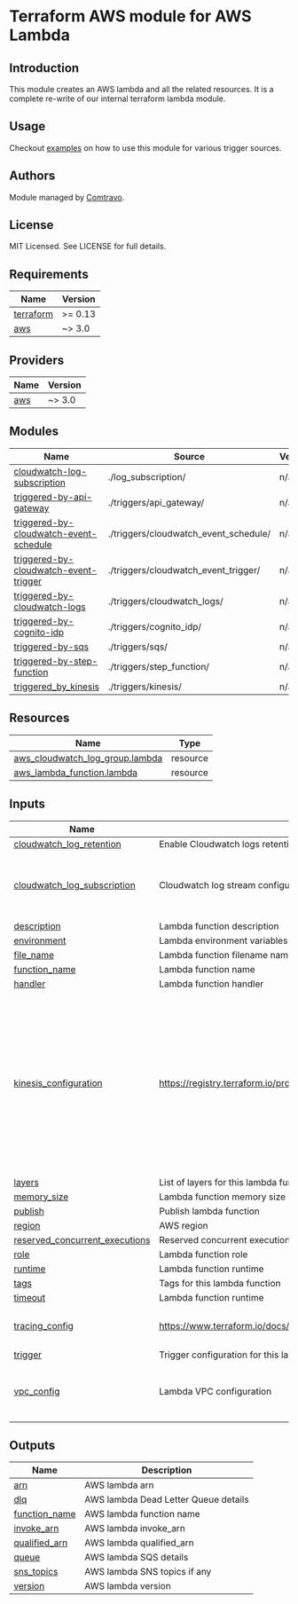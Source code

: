 # Terraform AWS module for AWS Lambda

## Introduction
This module creates an AWS lambda and all the related resources. It is a complete re-write of our internal terraform lambda module.

## Usage
Checkout [examples](./examples) on how to use this module for various trigger sources.
## Authors

Module managed by [Comtravo](https://github.com/comtravo).

## License

MIT Licensed. See LICENSE for full details.

## Requirements

| Name | Version |
|------|---------|
| <a name="requirement_terraform"></a> [terraform](#requirement\_terraform) | >= 0.13 |
| <a name="requirement_aws"></a> [aws](#requirement\_aws) | ~> 3.0 |

## Providers

| Name | Version |
|------|---------|
| <a name="provider_aws"></a> [aws](#provider\_aws) | ~> 3.0 |

## Modules

| Name | Source | Version |
|------|--------|---------|
| <a name="module_cloudwatch-log-subscription"></a> [cloudwatch-log-subscription](#module\_cloudwatch-log-subscription) | ./log_subscription/ | n/a |
| <a name="module_triggered-by-api-gateway"></a> [triggered-by-api-gateway](#module\_triggered-by-api-gateway) | ./triggers/api_gateway/ | n/a |
| <a name="module_triggered-by-cloudwatch-event-schedule"></a> [triggered-by-cloudwatch-event-schedule](#module\_triggered-by-cloudwatch-event-schedule) | ./triggers/cloudwatch_event_schedule/ | n/a |
| <a name="module_triggered-by-cloudwatch-event-trigger"></a> [triggered-by-cloudwatch-event-trigger](#module\_triggered-by-cloudwatch-event-trigger) | ./triggers/cloudwatch_event_trigger/ | n/a |
| <a name="module_triggered-by-cloudwatch-logs"></a> [triggered-by-cloudwatch-logs](#module\_triggered-by-cloudwatch-logs) | ./triggers/cloudwatch_logs/ | n/a |
| <a name="module_triggered-by-cognito-idp"></a> [triggered-by-cognito-idp](#module\_triggered-by-cognito-idp) | ./triggers/cognito_idp/ | n/a |
| <a name="module_triggered-by-sqs"></a> [triggered-by-sqs](#module\_triggered-by-sqs) | ./triggers/sqs/ | n/a |
| <a name="module_triggered-by-step-function"></a> [triggered-by-step-function](#module\_triggered-by-step-function) | ./triggers/step_function/ | n/a |
| <a name="module_triggered_by_kinesis"></a> [triggered\_by\_kinesis](#module\_triggered\_by\_kinesis) | ./triggers/kinesis/ | n/a |

## Resources

| Name | Type |
|------|------|
| [aws_cloudwatch_log_group.lambda](https://registry.terraform.io/providers/hashicorp/aws/latest/docs/resources/cloudwatch_log_group) | resource |
| [aws_lambda_function.lambda](https://registry.terraform.io/providers/hashicorp/aws/latest/docs/resources/lambda_function) | resource |

## Inputs

| Name | Description | Type | Default | Required |
|------|-------------|------|---------|:--------:|
| <a name="input_cloudwatch_log_retention"></a> [cloudwatch\_log\_retention](#input\_cloudwatch\_log\_retention) | Enable Cloudwatch logs retention | `number` | `90` | no |
| <a name="input_cloudwatch_log_subscription"></a> [cloudwatch\_log\_subscription](#input\_cloudwatch\_log\_subscription) | Cloudwatch log stream configuration | <pre>object({<br>    enable : bool<br>    filter_pattern : string<br>    destination_arn : string<br>  })</pre> | <pre>{<br>  "destination_arn": "",<br>  "enable": false,<br>  "filter_pattern": ""<br>}</pre> | no |
| <a name="input_description"></a> [description](#input\_description) | Lambda function description | `string` | `"Managed by Terraform"` | no |
| <a name="input_environment"></a> [environment](#input\_environment) | Lambda environment variables | `map(string)` | `null` | no |
| <a name="input_file_name"></a> [file\_name](#input\_file\_name) | Lambda function filename name | `string` | n/a | yes |
| <a name="input_function_name"></a> [function\_name](#input\_function\_name) | Lambda function name | `string` | n/a | yes |
| <a name="input_handler"></a> [handler](#input\_handler) | Lambda function handler | `string` | n/a | yes |
| <a name="input_kinesis_configuration"></a> [kinesis\_configuration](#input\_kinesis\_configuration) | https://registry.terraform.io/providers/hashicorp/aws/latest/docs/resources/lambda_event_source_mapping | <pre>map(object({<br>    batch_size                                      = number<br>    bisect_batch_on_function_error                  = bool<br>    destination_config__on_failure__destination_arn = string<br>    event_source_arn                                = string<br>    maximum_batching_window_in_seconds              = number<br>    maximum_record_age_in_seconds                   = number<br>    maximum_retry_attempts                          = number<br>    parallelization_factor                          = number<br>    starting_position                               = string<br>    starting_position_timestamp                     = string<br>    tumbling_window_in_seconds                      = number<br>  }))</pre> | `{}` | no |
| <a name="input_layers"></a> [layers](#input\_layers) | List of layers for this lambda function | `list(string)` | `[]` | no |
| <a name="input_memory_size"></a> [memory\_size](#input\_memory\_size) | Lambda function memory size | `number` | `128` | no |
| <a name="input_publish"></a> [publish](#input\_publish) | Publish lambda function | `bool` | `false` | no |
| <a name="input_region"></a> [region](#input\_region) | AWS region | `string` | n/a | yes |
| <a name="input_reserved_concurrent_executions"></a> [reserved\_concurrent\_executions](#input\_reserved\_concurrent\_executions) | Reserved concurrent executions  for this lambda function | `number` | `-1` | no |
| <a name="input_role"></a> [role](#input\_role) | Lambda function role | `string` | n/a | yes |
| <a name="input_runtime"></a> [runtime](#input\_runtime) | Lambda function runtime | `string` | `"nodejs14.x"` | no |
| <a name="input_tags"></a> [tags](#input\_tags) | Tags for this lambda function | `map(string)` | `{}` | no |
| <a name="input_timeout"></a> [timeout](#input\_timeout) | Lambda function runtime | `number` | `300` | no |
| <a name="input_tracing_config"></a> [tracing\_config](#input\_tracing\_config) | https://www.terraform.io/docs/providers/aws/r/lambda_function.html | <pre>object({<br>    mode : string<br>  })</pre> | <pre>{<br>  "mode": "PassThrough"<br>}</pre> | no |
| <a name="input_trigger"></a> [trigger](#input\_trigger) | Trigger configuration for this lambda function | `any` | n/a | yes |
| <a name="input_vpc_config"></a> [vpc\_config](#input\_vpc\_config) | Lambda VPC configuration | <pre>object({<br>    subnet_ids : list(string)<br>    security_group_ids : list(string)<br>  })</pre> | <pre>{<br>  "security_group_ids": [],<br>  "subnet_ids": []<br>}</pre> | no |

## Outputs

| Name | Description |
|------|-------------|
| <a name="output_arn"></a> [arn](#output\_arn) | AWS lambda arn |
| <a name="output_dlq"></a> [dlq](#output\_dlq) | AWS lambda Dead Letter Queue details |
| <a name="output_function_name"></a> [function\_name](#output\_function\_name) | AWS lambda function name |
| <a name="output_invoke_arn"></a> [invoke\_arn](#output\_invoke\_arn) | AWS lambda invoke\_arn |
| <a name="output_qualified_arn"></a> [qualified\_arn](#output\_qualified\_arn) | AWS lambda qualified\_arn |
| <a name="output_queue"></a> [queue](#output\_queue) | AWS lambda SQS details |
| <a name="output_sns_topics"></a> [sns\_topics](#output\_sns\_topics) | AWS lambda SNS topics if any |
| <a name="output_version"></a> [version](#output\_version) | AWS lambda version |
